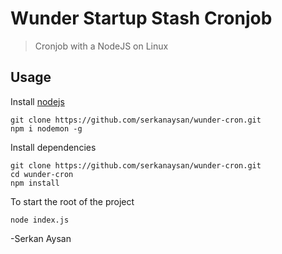 # Wunder Startup Stash Cronjob

> Cronjob with a NodeJS on Linux

## Usage

Install [nodejs](https://nodejs.org/en/)

```
git clone https://github.com/serkanaysan/wunder-cron.git
npm i nodemon -g
```

Install dependencies

```
git clone https://github.com/serkanaysan/wunder-cron.git
cd wunder-cron
npm install
```

To start the root of the project

```
node index.js
```


-Serkan Aysan
